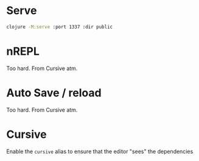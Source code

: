 # Serve

```bash
clojure -M:serve :port 1337 :dir public
```

# nREPL

Too hard. From Cursive atm.

# Auto Save / reload

Too hard. From Cursive atm.

# Cursive

Enable the `cursive` alias to ensure that the editor "sees" the dependencies
